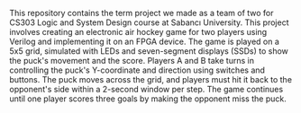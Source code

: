 This repository contains the term project we made as a team of two for CS303 Logic and System Design course at Sabancı University.  This project involves creating an electronic air hockey game for two players using Verilog and implementing it on an FPGA device. The game is played on a 5x5 grid, simulated with LEDs and seven-segment displays (SSDs) to show the puck's movement and the score. Players A and B take turns in controlling the puck's Y-coordinate and direction using switches and buttons. The puck moves across the grid, and players must hit it back to the opponent's side within a 2-second window per step. The game continues until one player scores three goals by making the opponent miss the puck.
